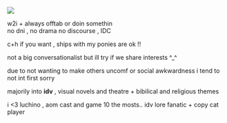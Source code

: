 ![](https://i.postimg.cc/X7bQJbRk/heart-locket-1.gif)

w2i + always offtab or doin somethin <br/>
no dni , no drama no discourse , IDC  <br/>

c+h if you want , ships with my ponies are ok !!  <br/>

not a big conversationalist but ill try if we share interests ^_^ <br/>

due to not wanting to make others uncomf or social awkwardness i tend to not int first sorry <br/>

majorily into **idv** , visual novels and theatre + bibilical and religious themes<br/>

i <3 luchino , aom cast and game 10 the mosts..  idv lore fanatic + copy cat player  <br/>
